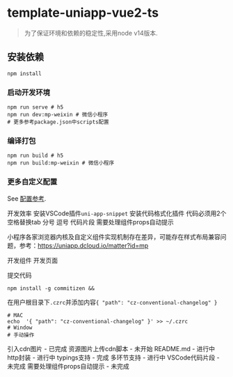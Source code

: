 # template-uniapp-vue2-ts

> 为了保证环境和依赖的稳定性,采用node v14版本.
## 安装依赖
```
npm install
```

### 启动开发环境
```
npm run serve # h5
npm run dev:mp-weixin # 微信小程序
# 更多参考package.json中scripts配置
```

### 编译打包
```
npm run build # h5
npm run build:mp-weixin # 微信小程序
```

### 更多自定义配置
See [配置参考](https://cli.vuejs.org/config/).

开发效率
安装VSCode插件`uni-app-snippet`
安装代码格式化插件
代码必须用2个空格替换tab
分号
逗号
代码片段
需要处理组件props自动提示

小程序各家浏览器内核及自定义组件实现机制存在差异，可能存在样式布局兼容问题，参考：https://uniapp.dcloud.io/matter?id=mp

开发组件
开发页面

提交代码
```shell
npm install -g commitizen && 
```
在用户根目录下`.czrc`并添加内容`{ "path": "cz-conventional-changelog" }`

```shell
# MAC
echo  '{ "path": "cz-conventional-changelog" }' >> ~/.czrc
# Window
# 手动操作
```

引入cdn图片 - 已完成
资源图片上传cdn脚本 - 未开始
README.md - 进行中
http封装 - 进行中
typings支持 - 完成
多环节支持 - 进行中
VSCode代码片段 - 未完成
需要处理组件props自动提示 - 未完成
